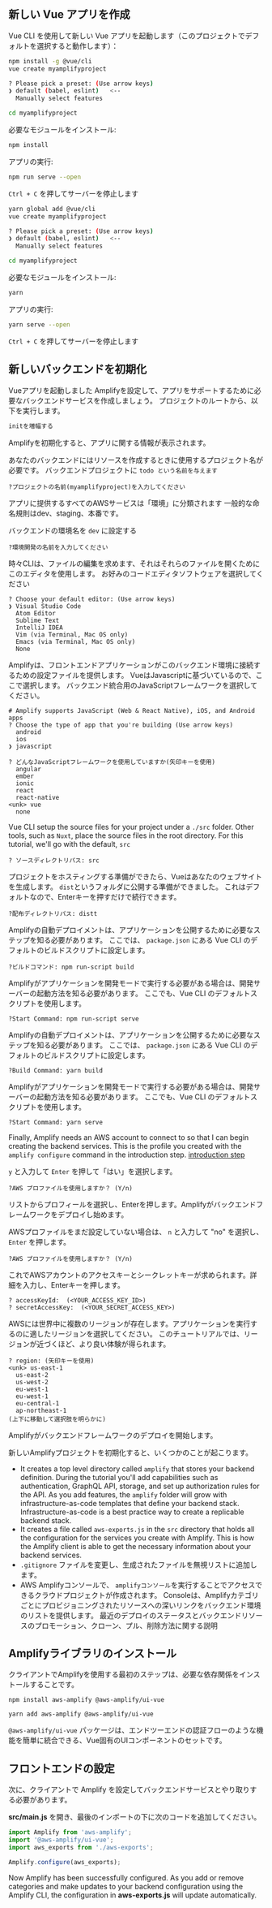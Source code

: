 ## 新しい Vue アプリを作成

Vue CLI を使用して新しい Vue アプリを起動します（このプロジェクトでデフォルトを選択すると動作します）：

<amplify-block-switcher> <amplify-block name="NPM">

```bash
npm install -g @vue/cli
vue create myamplifyproject

? Please pick a preset: (Use arrow keys)
❯ default (babel, eslint)   <--
  Manually select features

cd myamplifyproject
```

必要なモジュールをインストール:

```bash
npm install
```

アプリの実行:

```bash
npm run serve --open
```
`Ctrl + C` を押してサーバーを停止します

</amplify-block> <amplify-block name="Yarn">

```bash
yarn global add @vue/cli
vue create myamplifyproject

? Please pick a preset: (Use arrow keys)
❯ default (babel, eslint)   <--
  Manually select features

cd myamplifyproject
```

必要なモジュールをインストール:

```bash
yarn
```

アプリの実行:

```bash
yarn serve --open
```
`Ctrl + C` を押してサーバーを停止します

</amplify-block> </amplify-block-switcher>

## 新しいバックエンドを初期化

Vueアプリを起動しました Amplifyを設定して、アプリをサポートするために必要なバックエンドサービスを作成しましょう。 プロジェクトのルートから、以下を実行します。

```bash
initを増幅する
```

Amplifyを初期化すると、アプリに関する情報が表示されます。

あなたのバックエンドにはリソースを作成するときに使用するプロジェクト名が必要です。 バックエンドプロジェクトに `todo という名前を与えます`
```console
?プロジェクトの名前(myamplifyproject)を入力してください
```

アプリに提供するすべてのAWSサービスは「環境」に分類されます 一般的な命名規則はdev、staging、本番です。

バックエンドの環境名を `dev` に設定する
```console
?環境開発の名前を入力してください
```

時々CLIは、ファイルの編集を求めます、それはそれらのファイルを開くためにこのエディタを使用します。 お好みのコードエディタソフトウェアを選択してください
```console
? Choose your default editor: (Use arrow keys)
❯ Visual Studio Code
  Atom Editor
  Sublime Text
  IntelliJ IDEA
  Vim (via Terminal, Mac OS only)
  Emacs (via Terminal, Mac OS only)
  None
```

Amplifyは、フロントエンドアプリケーションがこのバックエンド環境に接続するための設定ファイルを提供します。 VueはJavascriptに基づいているので、ここで選択します。 バックエンド統合用のJavaScriptフレームワークを選択してください。
```console
# Amplify supports JavaScript (Web & React Native), iOS, and Android apps
? Choose the type of app that you're building (Use arrow keys)
  android
  ios
❯ javascript
```

```console
? どんなJavaScriptフレームワークを使用していますか(矢印キーを使用)
  angular
  ember
  ionic
  react
  react-native
<unk> vue
  none
```

Vue CLI setup the source files for your project under a `./src` folder. Other tools, such as `Nuxt`, place the source files in the root directory. For this tutorial, we'll go with the default, `src`
```console
? ソースディレクトリパス: src
```

プロジェクトをホスティングする準備ができたら、Vueはあなたのウェブサイトを生成します。 `dist`というフォルダに公開する準備ができました。 これはデフォルトなので、Enterキーを押すだけで続行できます。
```console
?配布ディレクトリパス: distt
```

<amplify-block-switcher> <amplify-block name="NPM">

Amplifyの自動デプロイメントは、アプリケーションを公開するために必要なステップを知る必要があります。 ここでは、 `package.json` にある Vue CLI のデフォルトのビルドスクリプトに設定します。
```console
?ビルドコマンド: npm run-script build
```

Amplifyがアプリケーションを開発モードで実行する必要がある場合は、開発サーバーの起動方法を知る必要があります。 ここでも、Vue CLI のデフォルトスクリプトを使用します。
```console
?Start Command: npm run-script serve
```
</amplify-block> <amplify-block name="Yarn">

Amplifyの自動デプロイメントは、アプリケーションを公開するために必要なステップを知る必要があります。 ここでは、 `package.json` にある Vue CLI のデフォルトのビルドスクリプトに設定します。
```console
?Build Command: yarn build
```

Amplifyがアプリケーションを開発モードで実行する必要がある場合は、開発サーバーの起動方法を知る必要があります。 ここでも、Vue CLI のデフォルトスクリプトを使用します。
```console
?Start Command: yarn serve
```
</amplify-block> </amplify-block-switcher>

Finally, Amplify needs an AWS account to connect to so that I can begin creating the backend services. This is the profile you created with the `amplify configure` command in the introduction step. [introduction step](~/start/getting-started/installation.md)

<amplify-block-switcher> <amplify-block name="With A Profile">

`y` と入力して `Enter` を押して「はい」を選択します。

```console
?AWS プロファイルを使用しますか？ (Y/n)
```
リストからプロフィールを選択し、Enterを押します。Amplifyがバックエンドフレームワークをデプロイし始めます。

</amplify-block> <amplify-block name="Without A Profile">

AWSプロファイルをまだ設定していない場合は、 `n` と入力して "no" を選択し、 `Enter` を押します。

```console
?AWS プロファイルを使用しますか？ (Y/n)
```

これでAWSアカウントのアクセスキーとシークレットキーが求められます。詳細を入力し、Enterキーを押します。

```console
? accessKeyId:  (<YOUR_ACCESS_KEY_ID>)
? secretAccessKey:  (<YOUR_SECRET_ACCESS_KEY>)
```

AWSには世界中に複数のリージョンが存在します。アプリケーションを実行するのに適したリージョンを選択してください。 このチュートリアルでは、リージョンが近づくほど、より良い体験が得られます。

```console
? region: (矢印キーを使用)
<unk> us-east-1 
  us-east-2 
  us-west-2 
  eu-west-1 
  eu-west-1 
  eu-central-1 
  ap-northeast-1 
(上下に移動して選択肢を明らかに)
```

Amplifyがバックエンドフレームワークのデプロイを開始します。

</amplify-block> </amplify-block-switcher>

新しいAmplifyプロジェクトを初期化すると、いくつかのことが起こります。

- It creates a top level directory called `amplify` that stores your backend definition. During the tutorial you'll add capabilities such as authentication, GraphQL API, storage, and set up authorization rules for the API. As you add features, the `amplify` folder will grow with infrastructure-as-code templates that define your backend stack. Infrastructure-as-code is a best practice way to create a replicable backend stack.
- It creates a file called `aws-exports.js` in the `src` directory that holds all the configuration for the services you create with Amplify. This is how the Amplify client is able to get the necessary information about your backend services.
- `.gitignore` ファイルを変更し、生成されたファイルを無視リストに追加します。
- AWS Amplifyコンソールで、 `amplifyコンソール`を実行することでアクセスできるクラウドプロジェクトが作成されます。 Consoleは、Amplifyカテゴリごとにプロビジョニングされたリソースへの深いリンクをバックエンド環境のリストを提供します。 最近のデプロイのステータスとバックエンドリソースのプロモーション、クローン、プル、削除方法に関する説明

## Amplifyライブラリのインストール

クライアントでAmplifyを使用する最初のステップは、必要な依存関係をインストールすることです。

<amplify-block-switcher> <amplify-block name="NPM">

```
npm install aws-amplify @aws-amplify/ui-vue
```

</amplify-block> <amplify-block name="Yarn">

```
yarn add aws-amplify @aws-amplify/ui-vue
```

</amplify-block> </amplify-block-switcher>

`@aws-amplify/ui-vue` パッケージは、エンドツーエンドの認証フローのような機能を簡単に統合できる、Vue固有のUIコンポーネントのセットです。

## フロントエンドの設定

次に、クライアントで Amplify を設定してバックエンドサービスとやり取りする必要があります。

__src/main.js__ を開き、最後のインポートの下に次のコードを追加してください。

```js
import Amplify from 'aws-amplify';
import '@aws-amplify/ui-vue';
import aws_exports from './aws-exports';

Amplify.configure(aws_exports);
```

Now Amplify has been successfully configured. As you add or remove categories and make updates to your backend configuration using the Amplify CLI, the configuration in __aws-exports.js__ will update automatically.
